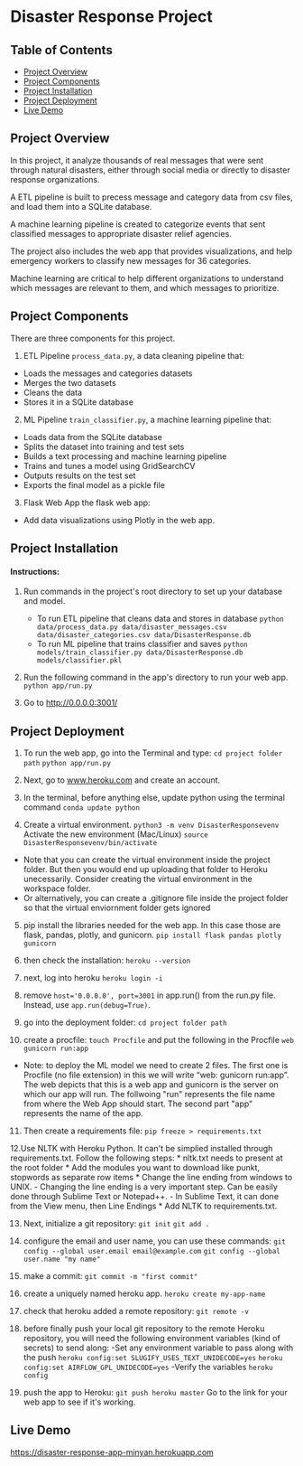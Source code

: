 # Disaster Response Project

## Table of Contents

- [Project Overview](#Project-Overview)
- [Project Components](#Project-Components)
- [Project Installation](#Project-Installation)
- [Project Deployment](#Project-Deployment)
- [Live Demo](#Live-Demo)

## Project Overview

In this project, it analyze thousands of real messages that were sent through natural disasters, either through social media or directly to disaster response organizations.

A ETL pipeline is built to precess message and category data from csv files, and load them into a SQLite database.

A machine learning pipeline is created to categorize events that sent classified messages to appropriate disaster relief agencies.

The project also includes the web app  that provides visualizations, and help emergency workers to classify new messages for 36 categories. 

Machine learning are critical to help different organizations to understand which messages are relevant to them, and which messages to prioritize.

## Project Components
There are three components for this project.

1. ETL Pipeline
`process_data.py`, a data cleaning pipeline that:
- Loads the messages and categories datasets
- Merges the two datasets
- Cleans the data
- Stores it in a SQLite database

2. ML Pipeline
`train_classifier.py`, a machine learning pipeline that:
- Loads data from the SQLite database
- Splits the dataset into training and test sets
- Builds a text processing and machine learning pipeline
- Trains and tunes a model using GridSearchCV
- Outputs results on the test set
- Exports the final model as a pickle file

3. Flask Web App
the flask web app:
- Add data visualizations using Plotly in the web app. 

## Project Installation
#### Instructions:
1. Run commands in the project's root directory to set up your database and model.
    - To run ETL pipeline that cleans data and stores in database
        `python data/process_data.py data/disaster_messages.csv data/disaster_categories.csv data/DisasterResponse.db`
    - To run ML pipeline that trains classifier and saves
        `python models/train_classifier.py data/DisasterResponse.db models/classifier.pkl`

2. Run the following command in the app's directory to run your web app.
    `python app/run.py`

3. Go to http://0.0.0.0:3001/

## Project Deployment
1. To run the web app, go into the Terminal and type:
`cd project folder path`
`python app/run.py`

2. Next, go to www.heroku.com and create an account.

3. In the terminal, before anything else, update python using the terminal command `conda update python`

4. Create a virtual environment. 
`python3 -m venv DisasterResponsevenv`
Activate the new environment (Mac/Linux)
`source DisasterResponsevenv/bin/activate`

- Note that you can create the virtual environment inside the project folder. But then you would end up uploading that folder to Heroku unecessarily. Consider creating the virtual environment in the workspace folder. 
- Or alternatively, you can create a .gitignore file inside the project folder so that the virtual enviornment folder gets ignored

5. pip install the libraries needed for the web app. In this case those are flask, pandas, plotly, and gunicorn. 
`pip install flask pandas plotly gunicorn`

6. then check the installation:
`heroku --version`

7. next, log into heroku
`heroku login -i`

8. remove `host='0.0.0.0', port=3001` in app.run() from the run.py file. Instead, use `app.run(debug=True)`.

9. go into the deployment folder:
`cd project folder path`

10. create a procfile:
`touch Procfile`
and put the following in the Procfile
`web gunicorn run:app`

- Note: to deploy the ML model we need to create 2 files. The first one is Procfile (no file extension) in this we will write “web: gunicorn run:app”. The web depicts that this is a web app and gunicorn is the server on which our app will run. The follwoing "run" represents the file name from where the Web App should start. The second part "app" represents the name of the app.

11. Then create a requirements file:
`pip freeze > requirements.txt`

12.Use NLTK with Heroku Python. It can't be simplied installed through requirements.txt. Follow the following steps:
    * nltk.txt needs to present at the root folder
    * Add the modules you want to download like punkt, stopwords as separate row items
    * Change the line ending from windows to UNIX.
        - Changing the line ending is a very important step. Can be easily done through Sublime Text or Notepad++. 
        - In Sublime Text, it can done from the View menu, then Line Endings
    * Add NLTK to requirements.txt.

13. Next, initialize a git repository:
`git init`
`git add .`

14. configure the email and user name, you can use these commands:
`git config --global user.email email@example.com`
`git config --global user.name "my name"`

15. make a commit:
`git commit -m "first commit"`

16. create a uniquely named heroku app. 
`heroku create my-app-name`

17. check that heroku added a remote repository:
`git remote -v`

18. before finally push your local git repository to the remote Heroku repository, you will need the following environment variables (kind of secrets) to send along:
-Set any environment variable to pass along with the push
`heroku config:set SLUGIFY_USES_TEXT_UNIDECODE=yes`
`heroku config:set AIRFLOW_GPL_UNIDECODE=yes`
-Verify the variables
`heroku config`

19. push the app to Heroku:
`git push heroku master`
Go to the link for your web app to see if it's working. 

## Live Demo
https://disaster-response-app-minyan.herokuapp.com

